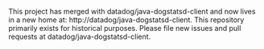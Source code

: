 This project has merged with datadog/java-dogstatsd-client and now lives in a new home at: http://datadog/java-dogstatsd-client. This repository primarily exists for historical purposes. Please file new issues and pull requests at datadog/java-dogstatsd-client.